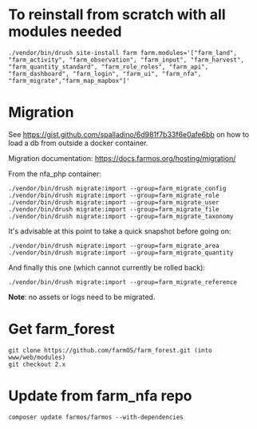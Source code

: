 # To reinstall from scratch with all modules needed

```
./vendor/bin/drush site-install farm farm.modules='["farm_land", "farm_activity", "farm_observation", "farm_input", "farm_harvest", "farm_quantity_standard", "farm_role_roles", "farm_api", "farm_dashboard", "farm_login", "farm_ui", "farm_nfa", "farm_migrate","farm_map_mapbox"]'
```

# Migration

See https://gist.github.com/spalladino/6d981f7b33f6e0afe6bb on how to load a db from outside a docker container.

Migration documentation: https://docs.farmos.org/hosting/migration/

From the nfa_php container:

```
./vendor/bin/drush migrate:import --group=farm_migrate_config
./vendor/bin/drush migrate:import --group=farm_migrate_role
./vendor/bin/drush migrate:import --group=farm_migrate_user
./vendor/bin/drush migrate:import --group=farm_migrate_file
./vendor/bin/drush migrate:import --group=farm_migrate_taxonomy
```

It's advisable at this point to take a quick snapshot before going on:

```
./vendor/bin/drush migrate:import --group=farm_migrate_area
./vendor/bin/drush migrate:import --group=farm_migrate_quantity
```

And finally this one (which cannot currently be rolled back):

```
./vendor/bin/drush migrate:import --group=farm_migrate_reference
```

**Note**: no assets or logs need to be migrated.

# Get farm_forest

```
git clone https://github.com/farmOS/farm_forest.git (into www/web/modules)
git checkout 2.x
```

# Update from farm_nfa repo
```
composer update farmos/farmos --with-dependencies
```
